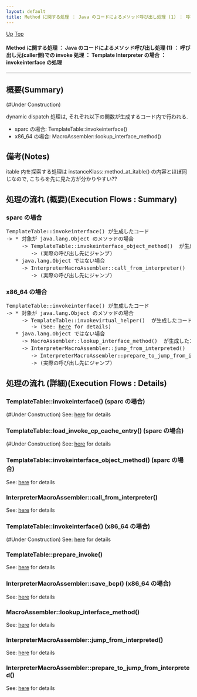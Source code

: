```yaml
---
layout: default
title: Method に関する処理 ： Java のコードによるメソッド呼び出し処理 (1) ： 呼び出し元(caller側)での invoke 処理 ： Template Interpreter の場合 ： invokeinterface の処理  
---
```

[Up](nolikc3vKY.html) [Top](../index.html)

#### Method に関する処理 ： Java のコードによるメソッド呼び出し処理 (1) ： 呼び出し元(caller側)での invoke 処理 ： Template Interpreter の場合 ： invokeinterface の処理  

--- 
## 概要(Summary)
(#Under Construction)


dynamic dispatch 処理は, それぞれ以下の関数が生成するコード内で行われる.

* sparc の場合: TemplateTable::invokeinterface()
* x86_64 の場合: MacroAssembler::lookup_interface_method()

## 備考(Notes)
itable 内を探索する処理は instanceKlass::method_at_itable() の内容とほぼ同じなので,
こちらを先に見た方が分かりやすい??


## 処理の流れ (概要)(Execution Flows : Summary)
### sparc の場合
<div class="flow-abst"><pre>
TemplateTable::invokeinterface() が生成したコード
-&gt; * 対象が java.lang.Object のメソッドの場合
     -&gt; TemplateTable::invokeinterface_object_method()  が生成したコード
        -&gt; (実際の呼び出し先にジャンプ)
   * java.lang.Object ではない場合
     -&gt; InterpreterMacroAssembler::call_from_interpreter()  が生成したコード
        -&gt; (実際の呼び出し先にジャンプ)
</pre></div>

### x86_64 の場合
<div class="flow-abst"><pre>
TemplateTable::invokeinterface() が生成したコード
-&gt; * 対象が java.lang.Object のメソッドの場合
     -&gt; TemplateTable::invokevirtual_helper()  が生成したコード
        -&gt; (See: <a href="no3059-tw.html">here</a> for details)
   * java.lang.Object ではない場合
     -&gt; MacroAssembler::lookup_interface_method()  が生成したコード
     -&gt; InterpreterMacroAssembler::jump_from_interpreted()  が生成したコード
        -&gt; InterpreterMacroAssembler::prepare_to_jump_from_interpreted()  が生成したコード
        -&gt; (実際の呼び出し先にジャンプ)
</pre></div>


## 処理の流れ (詳細)(Execution Flows : Details)
### TemplateTable::invokeinterface() (sparc の場合)
(#Under Construction)
See: [here](no3059sQf.html) for details
### TemplateTable::load_invoke_cp_cache_entry() (sparc の場合)
(#Under Construction)
See: [here](no3059ExF.html) for details
### TemplateTable::invokeinterface_object_method() (sparc の場合)
See: [here](no3059Tvx.html) for details
### InterpreterMacroAssembler::call_from_interpreter()
See: [here](no3059R7L.html) for details

### TemplateTable::invokeinterface() (x86_64 の場合)
(#Under Construction)
See: [here](no30595al.html) for details
### TemplateTable::prepare_invoke()
See: [here](no3059Fkk.html) for details
### InterpreterMacroAssembler::save_bcp() (x86_64 の場合)
See: [here](no3059Suq.html) for details
### MacroAssembler::lookup_interface_method()
See: [here](no3059Glr.html) for details
### InterpreterMacroAssembler::jump_from_interpreted()
See: [here](no3059eMG.html) for details
### InterpreterMacroAssembler::prepare_to_jump_from_interpreted()
See: [here](no3059rWM.html) for details






